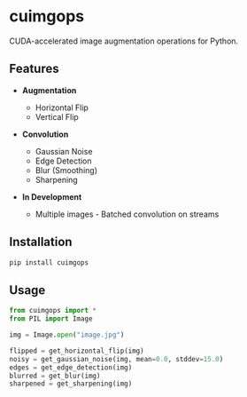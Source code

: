 # cuimgops

CUDA-accelerated image augmentation operations for Python.

## Features
- **Augmentation**
  - Horizontal Flip
  - Vertical Flip

- **Convolution**
  - Gaussian Noise
  - Edge Detection
  - Blur (Smoothing)
  - Sharpening
  
- **In Development**
    - Multiple images - Batched convolution on streams

## Installation

```bash
pip install cuimgops
```

## Usage

```python
from cuimgops import *
from PIL import Image

img = Image.open("image.jpg")

flipped = get_horizontal_flip(img)
noisy = get_gaussian_noise(img, mean=0.0, stddev=15.0)
edges = get_edge_detection(img)
blurred = get_blur(img)
sharpened = get_sharpening(img)
```
